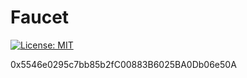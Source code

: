 # Faucet

[![License: MIT](https://img.shields.io/badge/License-MIT-green.svg)](https://opensource.org/licenses/MIT)

0x5546e0295c7bb85b2fC00883B6025BA0Db06e50A
